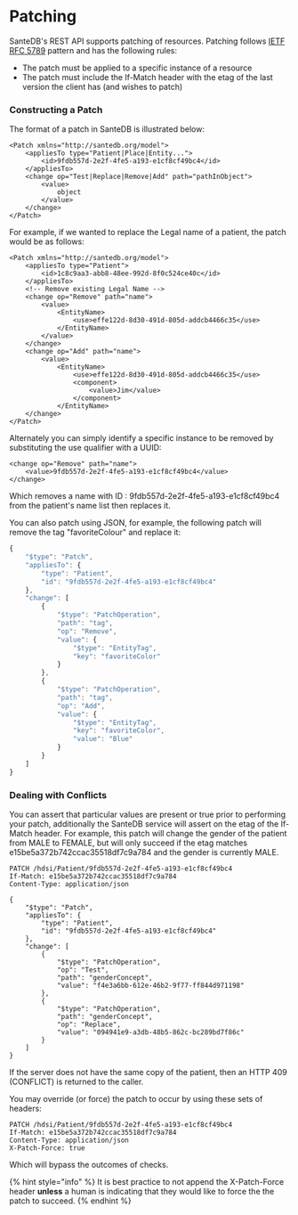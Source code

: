 # Patching

SanteDB's REST API supports patching of resources. Patching follows [IETF RFC 5789](https://tools.ietf.org/html/rfc5789) pattern and has the following rules:

* The patch must be applied to a specific instance of a resource
* The patch must include the If-Match header with the etag of the last version the client has \(and wishes to patch\)

### Constructing a Patch

The format of a patch in SanteDB is illustrated below:

```markup
<Patch xmlns="http://santedb.org/model">
    <appliesTo type="Patient|Place|Entity...">
        <id>9fdb557d-2e2f-4fe5-a193-e1cf8cf49bc4</id>
    </appliesTo>
    <change op="Test|Replace|Remove|Add" path="pathInObject">
        <value>
            object
        </value>
    </change>
</Patch>
```

For example, if we wanted to replace the Legal name of a patient, the patch would be as follows:

```markup
<Patch xmlns="http://santedb.org/model">
    <appliesTo type="Patient">
        <id>1c8c9aa3-abb8-48ee-992d-8f0c524ce40c</id>
    </appliesTo>
    <!-- Remove existing Legal Name -->
    <change op="Remove" path="name">
        <value>
            <EntityName>
                <use>effe122d-8d30-491d-805d-addcb4466c35</use>
            </EntityName>
        </value>
    </change>
    <change op="Add" path="name">
        <value>
            <EntityName>
                <use>effe122d-8d30-491d-805d-addcb4466c35</use>
                <component>
                    <value>Jim</value>
                </component>
            </EntityName>
    </change>
</Patch>
```

Alternately you can simply identify a specific instance to be removed by substituting the use qualifier with a UUID:

```markup
<change op="Remove" path="name">
    <value>9fdb557d-2e2f-4fe5-a193-e1cf8cf49bc4</value>
</change>
```

Which removes a name with ID : 9fdb557d-2e2f-4fe5-a193-e1cf8cf49bc4 from the patient's name list then replaces it.

You can also patch using JSON, for example, the following patch will remove the tag "favoriteColour" and replace it:

```javascript
{
    "$type": "Patch",
    "appliesTo": {
        "type": "Patient",
        "id": "9fdb557d-2e2f-4fe5-a193-e1cf8cf49bc4"
    },
    "change": [
        {
            "$type": "PatchOperation",
            "path": "tag",
            "op": "Remove",
            "value": {
                "$type": "EntityTag",
                "key": "favoriteColor"
            }
        },
        {
            "$type": "PatchOperation",
            "path": "tag",
            "op": "Add",
            "value": {
                "$type": "EntityTag",
                "key": "favoriteColor",
                "value": "Blue"
            }
        }
    ]
}                
```

### Dealing with Conflicts

You can assert that particular values are present or true prior to performing your patch, additionally the SanteDB service will assert on the etag of the If-Match header. For example, this patch will change the gender of the patient from MALE to FEMALE, but will only succeed if the etag matches e15be5a372b742ccac35518df7c9a784 and the gender is currently MALE.

```http
PATCH /hdsi/Patient/9fdb557d-2e2f-4fe5-a193-e1cf8cf49bc4
If-Match: e15be5a372b742ccac35518df7c9a784
Content-Type: application/json

{
    "$type": "Patch",
    "appliesTo": {
        "type": "Patient",
        "id": "9fdb557d-2e2f-4fe5-a193-e1cf8cf49bc4"
    },
    "change": [
        {
            "$type": "PatchOperation",
            "op": "Test",
            "path": "genderConcept",
            "value": "f4e3a6bb-612e-46b2-9f77-ff844d971198"
        },
        {
            "$type": "PatchOperation",
            "path": "genderConcept",
            "op": "Replace",
            "value": "094941e9-a3db-48b5-862c-bc289bd7f86c"
        }
    ]
}             
```

If the server does not have the same copy of the patient, then an HTTP 409 \(CONFLICT\) is returned to the caller. 

You may override \(or force\) the patch to occur by using these sets of headers:

```http
PATCH /hdsi/Patient/9fdb557d-2e2f-4fe5-a193-e1cf8cf49bc4
If-Match: e15be5a372b742ccac35518df7c9a784
Content-Type: application/json
X-Patch-Force: true
```

Which will bypass the outcomes of checks.

{% hint style="info" %}
It is best practice to not append the X-Patch-Force header **unless** a human is indicating that they would like to force the the patch to succeed.
{% endhint %}

### 

